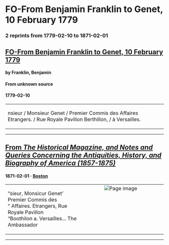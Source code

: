 
# FO-From Benjamin Franklin to Genet, 10 February 1779

### 2 reprints from 1779-02-10 to 1871-02-01

## [FO-From Benjamin Franklin to Genet, 10 February 1779](https://founders.archives.gov/documents/Franklin/01-28-02-0428)

#### by Franklin, Benjamin

#### From unknown source

#### 1779-02-10

<table style="width: 100%;"><tr><td style="width: 50%">

nsieur / Monsieur Genet / Premier Commis des Affaires Etrangers. / Rue Royale Pavillon Berthillon, / à Versailles.
</td></tr></table>

---

## [From _The Historical Magazine, and Notes and Queries Concerning the Antiquities, History, and Biography of America (1857-1875)_](https://archive.org/details/sim_historical-magazine-biography-of-america_1871-02_9_2/page/n62/mode/1up?view=theater)

#### 1871-02-01 &middot; [Boston](http://dbpedia.org/resource/Boston)

<table style="width: 100%;"><tr><td style="width: 50%">

  
“sieur, Monsicur Genet’ Premier Commis des  
“ Affaires. Etrangers, Rue Royale Pavillon  
“Boothilon a. Versailles... The Ambassador
</td><td style="width: 50%; max-height: 75%; margin: auto; display: block;">
<img alt="Page image" src="https://iiif.archive.org/iiif/sim_historical-magazine-biography-of-america_1871-02_9_2&#0036;62/pct:7.028754,69.395540,34.185304,3.550469/600,/0/default.jpg"/>
</td>
</tr></table>

---

